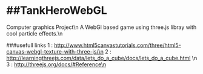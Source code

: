 ##TankHeroWebGL
=============
Computer graphics Project\n
A WebGl based game using three.js libray with cool particle effects.\n

###usefull links
1 : http://www.html5canvastutorials.com/three/html5-canvas-webgl-texture-with-three-js/\n
2 : http://learningthreejs.com/data/lets_do_a_cube/docs/lets_do_a_cube.html \n
3 : http://threejs.org/docs/#Reference\n

